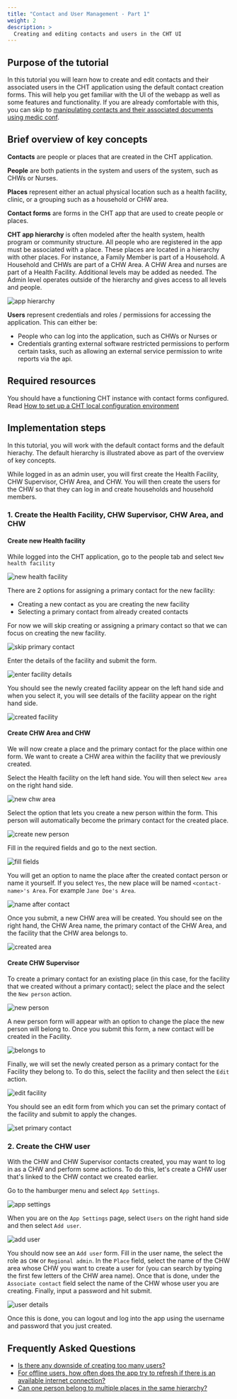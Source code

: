 ```yaml
---
title: "Contact and User Management - Part 1"
weight: 2
description: >
  Creating and editing contacts and users in the CHT UI
---
```


## Purpose of the tutorial

In this tutorial you will learn how to create and edit contacts and their associated users in the CHT application using the default contact creation forms. This will help you get familiar with the UI of the webapp as well as some features and functionality. If you are already comfortable with this, you can skip to [manipulating contacts and their associated documents using medic conf](creating-and-managing-users-and-contacts-with-medic-conf.md).

## Brief overview of key concepts

**Contacts** are people or places that are created in the CHT application.

**People** are both patients in the system and users of the system, such as CHWs or Nurses.

**Places** represent either an actual physical location such as a health facility, clinic, or a grouping such as a household or CHW area.

**Contact forms** are forms in the CHT app that are used to create people or places.

**CHT app hierarchy** is often modeled after the health system, health program or community structure.  All people who are registered in the app must be associated with a place. These places are located in a hierarchy with other places. For instance, a Family Member is part of a Household. A Household and CHWs are part of a CHW Area. A CHW Area and nurses are part of a Health Facility. Additional levels may be added as needed. The Admin level operates outside of the hierarchy and gives access to all levels and people.

![app hierarchy](app-hierarchy.jpg "Default app hierarchy")

**Users** represent credentials and roles / permissions for accessing the application. This can either be:

- People who can log into the application, such as CHWs or Nurses or
- Credentials granting external software restricted permissions to perform certain tasks, such as allowing an external service permission to write reports via the api.

## Required resources

You should have a functioning CHT instance with contact forms configured. Read [How to set up a CHT local configuration environment](setting_up_local_configuration_environment.md)

## Implementation steps

In this tutorial, you will work with the default contact forms and the default hierachy. The default hierarchy is illustrated above as part of the overview of key concepts.

While logged in as an admin user, you will first create the Health Facility, CHW Supervisor, CHW Area, and CHW. You will then create the users for the CHW so that they can log in and create households and household members.

### 1. Create the Health Facility, CHW Supervisor, CHW Area, and CHW

#### Create new Health facility

While logged into the CHT application, go to the people tab and select `New health facility`

![new health facility](new-facility/select-new-facility.png "New health facility")

There are 2 options for assigning a primary contact for the new facility:

- Creating a new contact as you are creating the new facility
- Selecting a primary contact from already created contacts

For now we will skip creating or assigning a primary contact so that we can focus on creating the new facility.

![skip primary contact](new-facility/skip-primary-contact.png "Skip primary contact")

Enter the details of the facility and submit the form.

![enter facility details](new-facility/enter-facility-name.png "Enter facility details")

You should see the newly created facility appear on the left hand side and when you select it, you will see details of the facility appear on the right hand side.

![created facility](new-facility/created-facility.png "Created facility")

#### Create CHW Area and CHW

We will now create a place and the primary contact for the place within one form. We want to create a CHW area within the facility that we previously created.

Select the Health facility on the left hand side. You will then select `New area` on the right hand side.

![new chw area](new-chw-area/new-chw-area.png "New CHW area")

Select the option that lets you create a new person within the form. This person will automatically become the primary contact for the created place.

![create new person](new-chw-area/create-new-person.png "Create a new person")

Fill in the required fields and go to the next section.

![fill fields](new-chw-area/fill-required-fields.png "Fill required fields")

You will get an option to name the place after the created contact person or name it yourself. If you select `Yes`, the new place will be named `<contact-name>'s Area`. For example `Jane Doe's Area`.

![name after contact](new-chw-area/name-after-primary-contact.png "Name after contact")

Once you submit, a new CHW area will be created. You should see on the right hand, the CHW Area name, the primary contact of the CHW Area, and the facility that the CHW area belongs to.

![created area](new-chw-area/created-chw-area.png "Created CHW Area")

#### Create CHW Supervisor

To create a primary contact for an existing place (in this case, for the facility that we created without a primary contact); select the place and the select the `New person` action.

![new person](new-chw-supervisor/new-person.png "New person")

A new person form will appear with an option to change the place the new person will belong to. Once you submit this form, a new contact will be created in the Facility.

![belongs to](new-chw-supervisor/belongs-to.png "Belongs to")

Finally, we will set the newly created person as a primary contact for the Facility they belong to. To do this, select the facility and then select the `Edit` action.

![edit facility](new-chw-supervisor/edit-facility.png "Edit facility")

You should see an edit form from which you can set the primary contact of the facility and submit to apply the changes.

![set primary contact](new-chw-supervisor/set-primary-contact.png "Set primary contact")

### 2. Create the CHW user

With the CHW and CHW Supervisor contacts created, you may want to log in as a CHW and perform some actions. To do this, let's create a CHW user that's linked to the CHW contact we created earlier.

Go to the hamburger menu and select `App Settings`.

![app settings](new-chw-user/app-settings.png "App settings")

When you are on the `App Settings` page, select `Users` on the right hand side and then select `Add user`.

![add user](new-chw-user/add-user.png "Add user")

You should now see an `Add user` form. Fill in the user name, the select the role as `CHW` or `Regional admin`. In the `Place` field, select the name of the CHW area whose CHW you want to create a user for (you can search by typing the first few letters of the CHW area name). Once that is done, under the `Associate contact` field select the name of the CHW whose user you are creating. Finally, input a password and hit submit.

![user details](new-chw-user/fill-user-details.png "Fill user details")

Once this is done, you can logout and log into the app using the username and password that you just created.

## Frequently Asked Questions

- [Is there any downside of creating too many users?](https://forum.communityhealthtoolkit.org/t/is-there-any-downside-of-creating-too-many-users/531)
- [For offline users, how often does the app try to refresh if there is an available internet connection?](https://forum.communityhealthtoolkit.org/t/for-offline-users-how-often-does-the-app-try-to-refresh-if-there-is-an-available-internet-connection/503)
- [Can one person belong to multiple places in the same hierarchy?](https://forum.communityhealthtoolkit.org/t/can-one-person-belong-to-multiple-places-in-the-same-hierarchy/101)